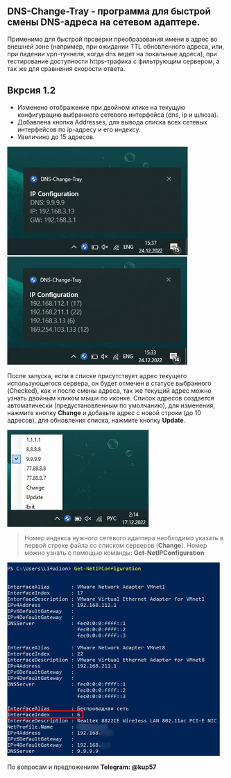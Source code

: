 ## DNS-Change-Tray - программа для быстрой смены DNS-адреса на сетевом адаптере.

Применимо для быстрой проверки преобразования имени в адрес во внешней зоне (например, при ожидании TTL обновленного адреса, или, при падении vpn-туннеля, когда dns ведет на локальные адреса), при тестирование доступности https-трафика с фильтрующим сервером, а так же для сравнения скорости ответа.

## Вкрсия 1.2
* Изменено отображение при двойном клике на текущую конфигурацию выбранного сетевого интерфейса (dns, ip и шлюза).
* Добавлена кнопка Addresses, для вывода списка всех сетевых интерфейсов по ip-адресу и его индексу.
* Увеличино до 15 адресов.

![Image alt](https://github.com/Lifailon/DNS-Change-Tray/blob/rsa/Screen/IP-Configuration.jpg)
![Image alt](https://github.com/Lifailon/DNS-Change-Tray/blob/rsa/Screen/Addresses.jpg)

После запуска, если в списке присутствует адрес текущего использующегося сервера, он будет отмечен в статусе выбранного (Checked), как и после смены адреса, так же текущий адрес можно узнать двойным кликом мыши по иконке. Список адресов создается автоматически (предустановленным по умолчанию), для изменения, нажмите кнопку **Change** и добавьте адрес с новой строки (до 10 адресов), для обновления списка, нажмите кнопку **Update**.

![Image alt](https://github.com/Lifailon/DNS-Change-Tray/blob/rsa/Screen/Tray.jpg)

> Номер индекса нужного сетевого адаптера необходимо указать в первой строке файла со списком серверов (**Change**). Номер можно узнать с помощью команды: **Get-NetIPConfiguration**

![Image alt](https://github.com/Lifailon/DNS-Change-Tray/blob/rsa/Screen/Get-NetIPConfiguration.jpg)

По вопросам и предложениям **Telegram: @kup57**
